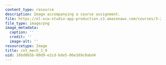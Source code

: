 ```yaml
---
content_type: resource
description: Image accompanying a course assignment.
file: https://ol-ocw-studio-app-production.s3.amazonaws.com/courses/3-22-mechanical-behavior-of-materials-spring-2008/16bd8b5b00d9e2cdbde506e169c0abd4_cnt_mech_3_9.png
file_type: image/png
image_metadata:
  caption: ''
  credit: ''
  image-alt: ''
resourcetype: Image
title: cnt_mech_3_9
uid: 16bd8b5b-00d9-e2cd-bde5-06e169c0abd4
---
```

